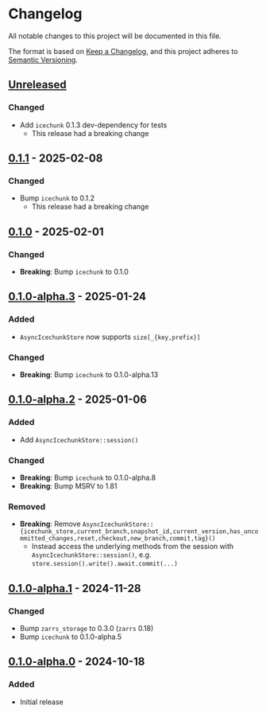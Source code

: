 # Changelog

All notable changes to this project will be documented in this file.

The format is based on [Keep a Changelog](https://keepachangelog.com/en/1.0.0/),
and this project adheres to [Semantic Versioning](https://semver.org/spec/v2.0.0.html).

## [Unreleased]

### Changed
- Add `icechunk` 0.1.3 dev-dependency for tests
  - This release had a breaking change

## [0.1.1] - 2025-02-08

### Changed
- Bump `icechunk` to 0.1.2
  - This release had a breaking change

## [0.1.0] - 2025-02-01

### Changed
- **Breaking**: Bump `icechunk` to 0.1.0

## [0.1.0-alpha.3] - 2025-01-24

### Added
- `AsyncIcechunkStore` now supports `size[_{key,prefix}]`

### Changed
- **Breaking**: Bump `icechunk` to 0.1.0-alpha.13

## [0.1.0-alpha.2] - 2025-01-06

### Added
- Add `AsyncIcechunkStore::session()`

### Changed
- **Breaking**: Bump `icechunk` to 0.1.0-alpha.8
- **Breaking**: Bump MSRV to 1.81

### Removed
- **Breaking**: Remove `AsyncIcechunkStore::{icechunk_store,current_branch,snapshot_id,current_version,has_uncommitted_changes,reset,checkout,new_branch,commit,tag}()`
  - Instead access the underlying methods from the session with `AsyncIcechunkStore::session()`, e.g. `store.session().write().await.commit(...)`

## [0.1.0-alpha.1] - 2024-11-28

### Changed
- Bump `zarrs_storage` to 0.3.0 (`zarrs` 0.18)
- Bump `icechunk` to 0.1.0-alpha.5

## [0.1.0-alpha.0] - 2024-10-18

### Added
- Initial release

[unreleased]: https://github.com/LDeakin/zarrs_icechunk/compare/v0.1.1...HEAD
[0.1.1]: https://github.com/LDeakin/zarrs_icechunk/releases/tag/v0.1.1
[0.1.0]: https://github.com/LDeakin/zarrs_icechunk/releases/tag/v0.1.0
[0.1.0-alpha.3]: https://github.com/LDeakin/zarrs_icechunk/releases/tag/v0.1.0-alpha.3
[0.1.0-alpha.2]: https://github.com/LDeakin/zarrs_icechunk/releases/tag/v0.1.0-alpha.2
[0.1.0-alpha.1]: https://github.com/LDeakin/zarrs_icechunk/releases/tag/v0.1.0-alpha.1
[0.1.0-alpha.0]: https://github.com/LDeakin/zarrs_icechunk/releases/tag/v0.1.0-alpha.0
